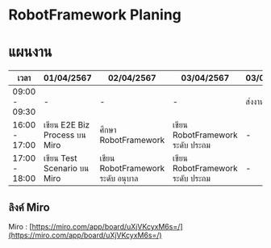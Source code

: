 # RobotFramework Planing

# แผนงาน

| เวลา          |          01/04/2567        |            02/04/2567          |           03/04/2567         |       03/04/2567      |
|---------------|----------------------------|--------------------------------|------------------------------|-----------------------|
| 09:00 - 09:30 |              -             |              -                 |               -              |          ส่งงาน        |
| 16:00 - 17:00 |เขียน E2E Biz Process บน Miro|      ศึกษา RobotFramework       |เขียน RobotFramework ระดับ ประถม|            -          |
| 17:00 - 18:00 | เขียน Test Scenario บน Miro |เขียน RobotFramework ระดับ อนุบาล  |เขียน RobotFramework ระดับ ประถม|            -          |

## ลิงค์ Miro
Miro : [https://miro.com/app/board/uXjVKcyxM6s=/](https://miro.com/app/board/uXjVKcyxM6s=/)
